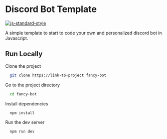 # Discord Bot Template

[![js-standard-style](https://cdn.rawgit.com/standard/standard/master/badge.svg)](http://standardjs.com)

A simple template to start to code your own and personalized discord bot in Javascript.

## Run Locally

Clone the project

```bash
  git clone https://link-to-project fancy-bot
```

Go to the project directory

```bash
  cd fancy-bot
```

Install dependencies

```bash
  npm install
```

Run the dev server

```bash
  npm run dev
```

